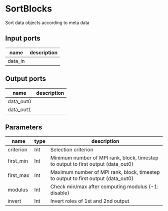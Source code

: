 
# SortBlocks
Sort data objects according to meta data

## Input ports
|name|description|
|-|-|
|data_in||



## Output ports
|name|description|
|-|-|
|data_out0||
|data_out1||



## Parameters
|name|type|description|
|-|-|-|
|criterion|Int|Selection criterion|
|first_min|Int|Minimum number of MPI rank, block, timestep to output to first output (data_out0)|
|first_max|Int|Maximum number of MPI rank, block, timestep to output to first output (data_out0)|
|modulus|Int|Check min/max after computing modulus (-1: disable)|
|invert|Int|Invert roles of 1st and 2nd output|
